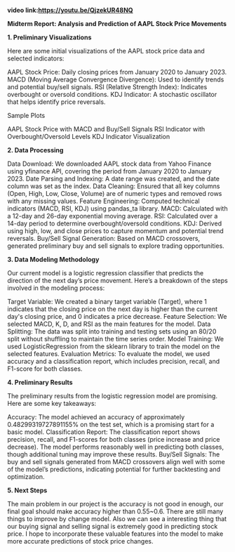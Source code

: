**video link:https://youtu.be/QjzekUR48NQ**

**Midterm Report: Analysis and Prediction of AAPL Stock Price Movements**

**1. Preliminary Visualizations**

Here are some initial visualizations of the AAPL stock price data and selected indicators:

AAPL Stock Price: Daily closing prices from January 2020 to January 2023.
MACD (Moving Average Convergence Divergence): Used to identify trends and potential buy/sell signals.
RSI (Relative Strength Index): Indicates overbought or oversold conditions.
KDJ Indicator: A stochastic oscillator that helps identify price reversals.

Sample Plots

AAPL Stock Price with MACD and Buy/Sell Signals
RSI Indicator with Overbought/Oversold Levels
KDJ Indicator Visualization

**2. Data Processing**

Data Download: We downloaded AAPL stock data from Yahoo Finance using yfinance API, covering the period from January 2020 to January 2023.
Date Parsing and Indexing: A date range was created, and the date column was set as the index.
Data Cleaning: Ensured that all key columns (Open, High, Low, Close, Volume) are of numeric types and removed rows with any missing values.
Feature Engineering: Computed technical indicators (MACD, RSI, KDJ) using pandas_ta library.
MACD: Calculated with a 12-day and 26-day exponential moving average.
RSI: Calculated over a 14-day period to determine overbought/oversold conditions.
KDJ: Derived using high, low, and close prices to capture momentum and potential trend reversals.
Buy/Sell Signal Generation: Based on MACD crossovers, generated preliminary buy and sell signals to explore trading opportunities.

**3. Data Modeling Methodology**

Our current model is a logistic regression classifier that predicts the direction of the next day’s price movement. Here’s a breakdown of the steps involved in the modeling process:

Target Variable: We created a binary target variable (Target), where 1 indicates that the closing price on the next day is higher than the current day's closing price, and 0 indicates a price decrease.
Feature Selection: We selected MACD, K, D, and RSI as the main features for the model.
Data Splitting: The data was split into training and testing sets using an 80/20 split without shuffling to maintain the time series order.
Model Training: We used LogisticRegression from the sklearn library to train the model on the selected features.
Evaluation Metrics: To evaluate the model, we used accuracy and a classification report, which includes precision, recall, and F1-score for both classes.

**4. Preliminary Results**
   
The preliminary results from the logistic regression model are promising. Here are some key takeaways:

Accuracy: The model achieved an accuracy of approximately 0.48299319727891155% on the test set, which is a promising start for a basic model.
Classification Report: The classification report shows precision, recall, and F1-scores for both classes (price increase and price decrease). The model performs reasonably well in predicting both classes, though additional tuning may improve these results.
Buy/Sell Signals: The buy and sell signals generated from MACD crossovers align well with some of the model’s predictions, indicating potential for further backtesting and optimization.

**5. Next Steps**

The main problem in our project is the accuracy is not good in enough, our final goal should make accuracy higher than 0.55~0.6. There are still many things to improve by change model. Also we can see a interesting thing that our buying signal and selling signal is extremely good in predicting stock price. I hope to incorporate these valuable features into the model to make more accurate predictions of stock price changes.

